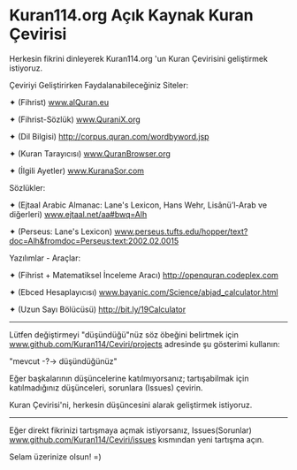 # Kuran114.org Açık Kaynak Kuran Çevirisi

Herkesin fikrini dinleyerek Kuran114.org 'un Kuran Çevirisini geliştirmek istiyoruz.

Çeviriyi Geliştirirken Faydalanabileceğiniz Siteler:

✦ (Fihrist) www.alQuran.eu

✦ (Fihrist-Sözlük) www.QuraniX.org

✦ (Dil Bilgisi) http://corpus.quran.com/wordbyword.jsp

✦ (Kuran Tarayıcısı) www.QuranBrowser.org

✦ (İlgili Ayetler) www.KuranaSor.com

Sözlükler:

✦ (Ejtaal Arabic Almanac: Lane's Lexicon, Hans Wehr, Lisânü’l-Arab ve diğerleri) www.ejtaal.net/aa#bwq=Alh

✦ (Perseus: Lane's Lexicon) www.perseus.tufts.edu/hopper/text?doc=Alh&fromdoc=Perseus:text:2002.02.0015

Yazılımlar - Araçlar:

✦ (Fihrist + Matematiksel İnceleme Aracı) http://openquran.codeplex.com

✦ (Ebced Hesaplayıcısı) www.bayanic.com/Science/abjad_calculator.html

✦ (Uzun Sayı Bölücüsü) http://bit.ly/19Calculator
____________________________________________________________________________________

Lütfen değiştirmeyi "düşündüğü"nüz söz öbeğini belirtmek için www.github.com/Kuran114/Ceviri/projects adresinde şu gösterimi kullanın:

"mevcut -?-> düşündüğünüz"

Eğer başkalarının düşüncelerine katılmıyorsanız; tartışabilmak için katılmadığınız düşünceleri, sorunlara (Issues) çevirin.

Kuran Çevirisi'ni, herkesin düşüncesini alarak geliştirmek istiyoruz.
____________________________________________________________________________________

Eğer direkt fikrinizi tartışmaya açmak istiyorsanız, Issues(Sorunlar) www.github.com/Kuran114/Ceviri/issues kısmından yeni tartışma açın.

Selam üzerinize olsun! =)
